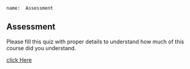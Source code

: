 ```ngMeta
name:  Assessment
```

## Assessment

Please fill this quiz with proper details to understand how much of this course did you understand.

[click Here]("https://docs.google.com/forms/d/e/1FAIpQLSfopbA8Z-gZH-fbERZADcRwRCGiBSlmCZqIrxvA2U7hx1jdnA/viewform")